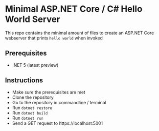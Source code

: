 # Minimal ASP.NET Core / C# Hello World Server
This repo contains the minimal amount of files to create an ASP.NET Core webserver that prints `hello world` when invoked

## Prerequisites
- .NET 5 (latest preview)

## Instructions
- Make sure the prerequisites are met
- Clone the repository
- Go to the repository in commandline / terminal
- Run `dotnet restore`
- Run `dotnet build`
- Run `dotnet run`
- Send a GET request to https://localhost:5001
